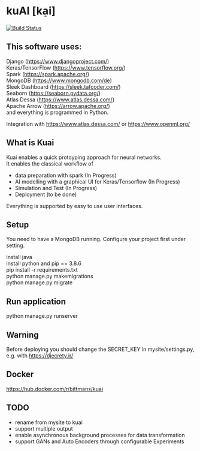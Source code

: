 # kuAI [ka̠i]
[![Build Status](https://travis-ci.com/phalix/kuai.svg?branch=master)](https://travis-ci.com/phalix/kuai)
## This software uses:
Django (https://www.djangoproject.com/)  
Keras/TensorFlow (https://www.tensorflow.org/)  
Spark (https://spark.apache.org/)  
MongoDB (https://www.mongodb.com/de)  
Sleek Dashboard (https://sleek.tafcoder.com/)  
Seaborn (https://seaborn.pydata.org/)  
Atlas Dessa (https://www.atlas.dessa.com/)  
Apache Arrow (https://arrow.apache.org/)  
and everything is programmed in Python.  

Integration with https://www.atlas.dessa.com/ or https://www.openml.org/  

## What is Kuai
Kuai enables a quick protoyping approach for neural networks.  
It enables the classical workflow of  
* data preparation with spark (In Progress)
* AI modelling with a graphical UI for Keras/Tensorflow (In Progress)  
* Simulation and Test  (In Progress) 
* Deployment (to be done)

Everything is supported by easy to use user interfaces.

## Setup
You need to have a MongoDB running. Configure your project first under setting.  

install java  
install python and pip == 3.8.6  
pip install -r  requirements.txt  
python manage.py makemigrations  
python manage.py migrate  

## Run application
python manage.py runserver  

## Warning
Before deploying you should change the SECRET_KEY in mysite/settings.py, e.g. with https://djecrety.ir/  

## Docker
https://hub.docker.com/r/bittmans/kuai

## TODO
* rename from mysite to kuai
* support multiple output
* enable asynchronous background processes for data transformation
* support GANs and Auto Encoders through configurable Experiments

